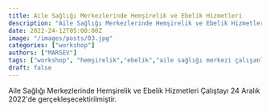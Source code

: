 ```yaml
---
title: Aile Sağlığı Merkezlerinde Hemşirelik ve Ebelik Hizmetleri
description: "Aile Sağlığı Merkezlerinde Hemşirelik ve Ebelik Hizmetleri"
date: 2022-24-12T05:00:00Z
image: "/images/posts/03.jpg"
categories: ["workshop"]
authors: ["MARSEV"]
tags: ["workshop", "hemşirelik","ebelik","aile sağlığı merkezi çalışanları"]
draft: false
---
```


Aile Sağlığı Merkezlerinde Hemşirelik ve Ebelik Hizmetleri Çalıştayı 24 Aralık 2022'de gerçekleşecektirilmiştir.